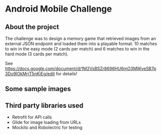 # Android Mobile Challenge

## About the project
The challenge was to design a memory game that retrieved images from an external JSON endpoint and loaded them into a playable format. 10 matches to win in the easy mode (2 cards per match) and 6 matches to win in the hard mode (3 cards per match).

See https://docs.google.com/document/d/1M2VsBSZr8696HU6mO3MWveSB7p3Do9lOkMrjT5nKiEg/edit for details!

## Some sample images

## Third party libraries used
+ Retrofit for API calls
+ Glide for image loading from URLs
+ Mockito and Robolectric for testing